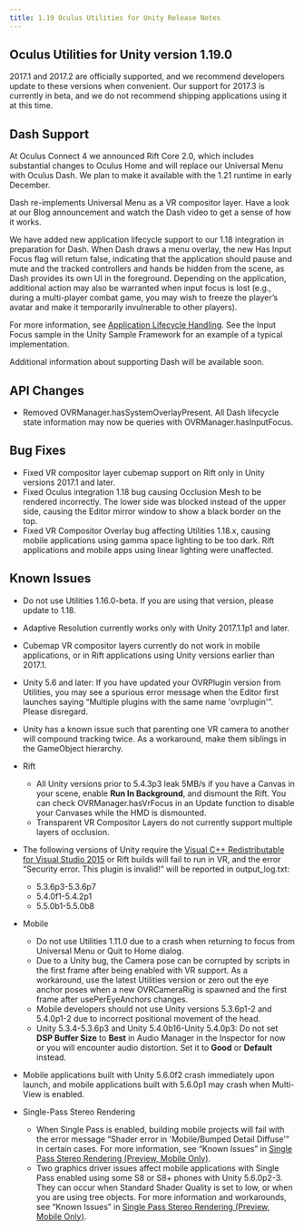 ```yaml
---
title: 1.19 Oculus Utilities for Unity Release Notes
---
```

## Oculus Utilities for Unity version 1.19.0

2017.1 and 2017.2 are officially supported, and we recommend developers update to these versions when convenient. Our support for 2017.3 is currently in beta, and we do not recommend shipping applications using it at this time. 

## Dash Support

At Oculus Connect 4 we announced Rift Core 2.0, which includes substantial changes to Oculus Home and will replace our Universal Menu with Oculus Dash. We plan to make it available with the 1.21 runtime in early December.

Dash re-implements Universal Menu as a VR compositor layer. Have a look at our Blog announcement and watch the Dash video to get a sense of how it works.

We have added new application lifecycle support to our 1.18 integration in preparation for Dash. When Dash draws a menu overlay, the new Has Input Focus flag will return false, indicating that the application should pause and mute and the tracked controllers and hands be hidden from the scene, as Dash provides its own UI in the foreground. Depending on the application, additional action may also be warranted when input focus is lost (e.g., during a multi-player combat game, you may wish to freeze the player’s avatar and make it temporarily invulnerable to other players).

For more information, see [Application Lifecycle Handling](/documentation/unity/latest/concepts/unity-lifecycle/ "This guide describes the process to handle the lifecycle for applications built in Unity."). See the Input Focus sample in the Unity Sample Framework for an example of a typical implementation.

Additional information about supporting Dash will be available soon.

## API Changes

* Removed OVRManager.hasSystemOverlayPresent. All Dash lifecycle state information may now be queries with OVRManager.hasInputFocus.
## Bug Fixes

* Fixed VR compositor layer cubemap support on Rift only in Unity versions 2017.1 and later.
* Fixed Oculus integration 1.18 bug causing Occlusion Mesh to be rendered incorrectly. The lower side was blocked instead of the upper side, causing the Editor mirror window to show a black border on the top.
* Fixed VR Compositor Overlay bug affecting Utilities 1.18.x, causing mobile applications using gamma space lighting to be too dark. Rift applications and mobile apps using linear lighting were unaffected.
## Known Issues

* Do not use Utilities 1.16.0-beta. If you are using that version, please update to 1.18.
* Adaptive Resolution currently works only with Unity 2017.1.1p1 and later.
* Cubemap VR compositor layers currently do not work in mobile applications, or in Rift applications using Unity versions earlier than 2017.1.
* Unity 5.6 and later: If you have updated your OVRPlugin version from Utilities, you may see a spurious error message when the Editor first launches saying “Multiple plugins with the same name 'ovrplugin'”. Please disregard.
* Unity has a known issue such that parenting one VR camera to another will compound tracking twice. As a workaround, make them siblings in the GameObject hierarchy.
* Rift
	+ All Unity versions prior to 5.4.3p3 leak 5MB/s if you have a Canvas in your scene, enable **Run In Background**, and dismount the Rift. You can check OVRManager.hasVrFocus in an Update function to disable your Canvases while the HMD is dismounted.
	+ Transparent VR Compositor Layers do not currently support multiple layers of occlusion.
	
* The following versions of Unity require the [Visual C++ Redistributable for Visual Studio 2015](https://www.microsoft.com/en-us/download/details.aspx?id=48145) or Rift builds will fail to run in VR, and the error “Security error. This plugin is invalid!” will be reported in output\_log.txt:
	+ 5.3.6p3-5.3.6p7
	+ 5.4.0f1-5.4.2p1
	+ 5.5.0b1-5.5.0b8
	
* Mobile
	+ Do not use Utilities 1.11.0 due to a crash when returning to focus from Universal Menu or Quit to Home dialog. 
	+ Due to a Unity bug, the Camera pose can be corrupted by scripts in the first frame after being enabled with VR support. As a workaround, use the latest Utilities version or zero out the eye anchor poses when a new OVRCameraRig is spawned and the first frame after usePerEyeAnchors changes.
	+ Mobile developers should not use Unity versions 5.3.6p1-2 and 5.4.0p1-2 due to incorrect positional movement of the head.
	+ Unity 5.3.4-5.3.6p3 and Unity 5.4.0b16-Unity 5.4.0p3: Do not set **DSP Buffer Size** to **Best** in Audio Manager in the Inspector for now or you will encounter audio distortion. Set it to **Good** or **Default** instead.
	
* Mobile applications built with Unity 5.6.0f2 crash immediately upon launch, and mobile applications built with 5.6.0p1 may crash when Multi-View is enabled.
* Single-Pass Stereo Rendering
	+ When Single Pass is enabled, building mobile projects will fail with the error message “Shader error in 'Mobile/Bumped Detail Diffuse'” in certain cases. For more information, see “Known Issues” in [Single Pass Stereo Rendering (Preview, Mobile Only)](/documentation/unity/latest/concepts/unity-single-pass/ "Single Pass stereo rendering is a preview rendering feature for Oculus Go and Gear VR available in Unity 5.6. If your application is CPU-bound or draw call bound, we strongly recommend using Single Pass rendering to improve performance.").
	+ Two graphics driver issues affect mobile applications with Single Pass enabled using some S8 or S8+ phones with Unity 5.6.0p2-3. They can occur when Standard Shader Quality is set to low, or when you are using tree objects. For more information and workarounds, see “Known Issues” in [Single Pass Stereo Rendering (Preview, Mobile Only)](/documentation/unity/latest/concepts/unity-single-pass/ "Single Pass stereo rendering is a preview rendering feature for Oculus Go and Gear VR available in Unity 5.6. If your application is CPU-bound or draw call bound, we strongly recommend using Single Pass rendering to improve performance.").
	

